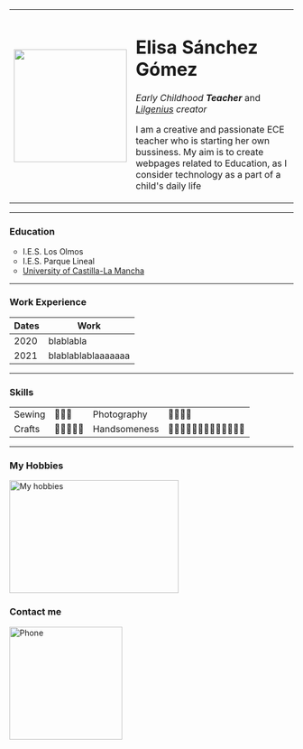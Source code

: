 <!DOCTYPE html>
<!-- where we declare the document type-->

<html>

<head>
  <meta charset="utf-8">
  <!-- character set utf 8 es como nuestra página está codificada. Standar when using html 5. includes all the symbols-->
  <title> Elisa's personal site</title> <!-- what's gonna appear in the tab -->
</head>

<body>
  <table cellspacing="20">
    <tr>
      <td><img src="elisacirculo.png" width="200" height="200" halt="Elisa's profile picture"></td>
      <td>
        <h1> Elisa Sánchez Gómez </h1>
        <p> <em>Early Childhood <strong>Teacher</strong></em> and <em> <a href="https://www.etsy.com/shop/Lilgenius?ref=seller-platform-mcnav">Lilgenius</a> creator</em> </p> <!-- better to use strong and emphasis instead of bold or italics -->
        <p>I am a creative and passionate ECE teacher who is starting her own bussiness. My aim is to create webpages related to Education, as I consider technology as a part of a child's daily life </p>
      </td>
    </tr>
  </table>
  <hr size=3 noshade color=pink>
  <h3> <strong> Education</strong></h3>
  <ul type=circle>
    <li>I.E.S. Los Olmos </li>
    <li>I.E.S. Parque Lineal</li>
    <li> <a href="https://www.uclm.es">University of Castilla-La Mancha</a></li>
  </ul>
  <hr>
  <h3>Work Experience</h3>
  <table cellspacing="10">
    <thead>
      <tr>
        <th>Dates</th>
        <th>Work</th>
      </tr>
    </thead>
    <tbody>
      <tr>
        <td>2020</td>
        <td>blablabla</td>
      </tr>
      <tr>
        <td>2021</td>
        <td>blablablablaaaaaaa</td>
      </tr>
    </tbody>
  </table>
  <hr>
  <h3>Skills</h3>
  <table cellspacing="10">
    <tr>
      <td>Sewing</td>
      <td>🌟🌟🌟</td>
      <td>Photography</td>
      <td>🌟🌟🌟🌟</td>
    </tr>
    <tr>
      <td>Crafts</td>
      <td>🌟🌟🌟🌟🌟</td>
      <td>Handsomeness</td>
      <td>🌟🌟🌟🌟🌟🌟🌟🌟🌟🌟🌟🌟🌟</td>
    </tr>
</table>
<hr>
<h3>My Hobbies</h3>
  <a href="Hobbies.html"> <img src="https://miro.medium.com/max/1200/1*_Zqfz3mcyO_Ho1qTyuj_eg.png" width="300" height="200" alt="My hobbies"> </a>
  <h3>Contact me</h3>
  <a href="contactme.html"><img src="https://i.pinimg.com/originals/65/b2/e8/65b2e8c7d9df72ede500e6ce427c2033.png" width="200" height="200" alt="Phone"></a>


</body>

</html>
